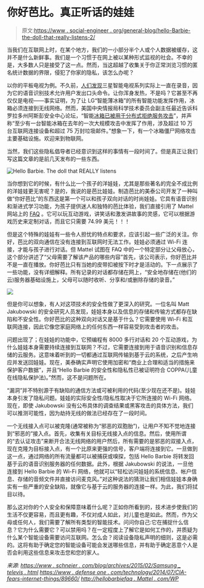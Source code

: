 # 你好芭比。真正听话的娃娃

> 原文:[https://www . social-engineer . org/general-blog/hello-Barbie-the-doll-that-really-listens-2/](https://www.social-engineer.org/general-blog/hello-barbie-the-doll-that-really-listens-2/)

当我们在互联网上时，在某个地方，我们的一小部分半个人或个人数据被缓存，这并不是什么新鲜事。我们是一个习惯于在网上被以某种形式监视的社会。不幸的是，大多数人只是接受了这一点。然而，当这超越了收集关于你正常浏览习惯的匿名统计数据的界限，侵犯了你家的隐私，该怎么办呢？

以你的平板电视为例。不久前，[人们发现](https://www.schneier.com/blog/archives/2015/02/samsung_televis.html)三星智能电视系列实际上一直在录音，因为它的语音识别技术允许用户发出口头命令。让你浑身发热，不是吗？它甚至不再仅仅是电视——事实证明，为了让 LG“智能薄冰箱”的所有智能功能发挥作用，冰箱必须连接到无线网络。然而，美国中央情报局科学技术委员会副主任最近告诉科罗拉多州阿斯彭安全中心论坛，“智能[冰箱已被用于分布式拒绝服务攻击](http://www.defenseone.com/technology/2014/07/cia-fears-internet-things/89660/)”，并声称“至少有一台智能冰箱在去年的一次大规模攻击中发挥了作用，涉及超过 10 万台互联网连接设备和超过 75 万封垃圾邮件。”想象一下，有一个冰箱僵尸网络攻击主要基础设施。欢迎来到物联网。

当然，我们这些隐私倡导者已经意识到这样的事情有一段时间了。但是真正让我们写这篇文章的是前几天发布的一些东西。

![Hello Barbie. The doll that REALLY listens](../Images/dfe369d55e50b2636da2aa653379e83d.png)

当你想到它的时候，有什么比一个孩子的洋娃娃，尤其是那些著名的完全不成比例的洋娃娃更无害呢？是的，我说的是芭比娃娃。制造芭比的美泰公司开发了一种叫做“你好芭比”的东西这是第一个可以和孩子双向对话的时尚娃娃。它具有语音识别和渐进式学习功能，为孩子提供迷人和独特的芭比体验，我们直接引用了 Mattel 网站上的 [FAQ](http://hellobarbiefaq.mattel.com/wp-content/uploads/2015/12/hellobarbie-faq-v3.pdf) 。它可以玩互动游戏，讲笑话和激发讲故事的灵感，它可以根据游戏历史来定制对话，而且它只需要 74.99 美元！！！

但是这个特殊的娃娃有一些令人担忧的特点和要求，应该引起一些广泛的关注。你好，芭比的双向通信在没有连接到互联网时无法工作。娃娃必须通过 Wi-Fi 连接，才能与孩子进行对话。但 Mattel 试图在 FAQ 中的一个特定部分让父母放心，这个部分讲述了“父母需要了解该产品的哪些内容”首先，该公司表示，你好芭比并不是一直在播放。你好芭比只有当她的皮带扣被按下时才是活动的。下一点展示了一些功能，没有详细解释。所有记录的对话都存储在网上，“安全地存储在(他们的云)服务器基础设施上，父母可以随时收听、分享和/或删除存储的录音。”

![](../Images/e4b43a712fffd57c94c3412f01ce11ed.png)

但是你可以想象，有人对这项技术的安全性做了更深入的研究。一位名叫 Matt Jakubowski 的安全研究人员发现，娃娃本身以及信息的存储和传输方式都存在缺陷和不安全性。你好芭比的这种双向对话又是基于什么？它需要使用 Wi-Fi 和互联网连接，因此它像您家庭网络上的任何东西一样容易受到攻击者的攻击。

问题出现了；在娃娃的功能中，它预编程有 8000 多行对话和 20 个互动游戏，为什么娃娃本身需要持续连接到互联网？不过，它需要连接到用于语音识别和信息存储的云服务。这意味着听到的一切都通过互联网传输到基于云的系统，之后产生响应并发送回娃娃。现在，美泰确实声明它使用加密和“商业上合理和适当的措施来保护客户数据”，并且“Hello Barbie 的安全性和隐私性已被证明符合 COPPA(儿童在线隐私保护法)。”然而，这不是问题所在。

“漏洞”并不特别源于有缺陷的通信方法或可被利用的代码(至少现在还不是)。娃娃本身引发了隐私问题。娃娃的实际安全性/隐私性取决于它所连接的 Wi-Fi 网络。现在，即使 Jakubowski 没有公布具体的调查结果或黑客攻击的具体方法，我们可以推测可能性，因为劫持无线的做法已经存在了一段时间。

一个无线接入点可以被克隆(通常被称为“邪恶的双胞胎”)，让用户不知不觉地连接到“邪恶的”接入点。首先，收集有关目标无线接入点的信息。然后，使用所谓的“去认证攻击”来断开合法无线网络的用户然后，所有需要的是邪恶的双接入点，现在克隆为目标接入点，有一个比原来更强的信号，客户端将连接到它。一旦做到这一点，通过网络的所有流量都可以被捕获或嗅探，包括 Hello Barbie 将转发回基于云的语音识别服务器的任何数据。此外，根据 Jakubowski 的说法，一旦他连接到 Hello Barbie 的 Wi-Fi 网络，他就可以“轻松访问娃娃的系统信息、帐户信息、存储的音频文件并直接访问麦克风。”对这种说法的猜测让我们相信娃娃本身确实有一些严重的安全缺陷，就像它与基于云的服务器的连接一样。为此，我们将拭目以待。

那么这对你的个人安全和保障意味着什么呢？正如你所看到的，技术进步使我们的生活不仅更容易，而且更有趣，不仅对成人如此，对儿童也是如此。然而，作为父母或任何人，我们需要了解所有类型的智能技术。问问你自己:它在捕捉什么信息？它为什么需要它？可以禁用吗？在一定程度上了解它是如何工作的，并质疑为什么某个智能设备需要访问互联网。怎么会？阅读设备隐私声明的细则，这是必需的。这将有助于确定您的智能设备可能会发送哪些信息，并有助于确定恶意个人是否会利用这些信息来攻击您和您的家人。

*来源:*
*[https://www . schneier . com/blog/archives/2015/02/Samsung _ televis . html](https://www.schneier.com/blog/archives/2015/02/samsung_televis.html)*
*[https://www . defense one . com/technology/2014/07/CIA-fears-internet-things/89660/](https://www.defenseone.com/technology/2014/07/cia-fears-internet-things/89660/)*
*[http://hellobarbiefaq . Mattel . com/WP](http://hellobarbiefaq.mattel.com/wp-content/uploads/2015/12/hellobarbie-faq-v3.pdf)*